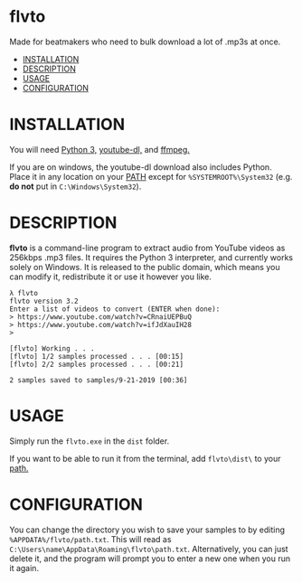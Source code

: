 # flvto
Made for beatmakers who need to bulk download a lot of .mp3s at once.

- [INSTALLATION](#installation)
- [DESCRIPTION](#description)
- [USAGE](#usage)
- [CONFIGURATION](#configuration)

# INSTALLATION

You will need [Python 3,](https://www.python.org/downloads/) [youtube-dl,](https://ytdl-org.github.io/youtube-dl/download.html) and [ffmpeg.](https://ffmpeg.zeranoe.com/builds/)

If you are on windows, the youtube-dl download also includes Python. Place it in any location on your [PATH](https://en.wikipedia.org/wiki/PATH_%28variable%29) except for `%SYSTEMROOT%\System32` (e.g. **do not** put in `C:\Windows\System32`).

# DESCRIPTION

**flvto** is a command-line program to extract audio from YouTube videos as 256kbps .mp3 files. It requires the Python 3 interpreter, and currently works solely on Windows. It is released to the public domain, which means you can modify it, redistribute it or use it however you like.

    λ flvto 
    flvto version 3.2
    Enter a list of videos to convert (ENTER when done):
    > https://www.youtube.com/watch?v=CRnaiUEPBuQ
    > https://www.youtube.com/watch?v=ifJdXauIH28
    > 
    
    [flvto] Working . . .
    [flvto] 1/2 samples processed . . . [00:15]
    [flvto] 2/2 samples processed . . . [00:21]
    
    2 samples saved to samples/9-21-2019 [00:36]
    
# USAGE

Simply run the `flvto.exe` in the `dist` folder. 

If you want to be able to run it from the terminal, add `flvto\dist\` to your [path.](https://en.wikipedia.org/wiki/PATH_%28variable%29)

# CONFIGURATION

You can change the directory you wish to save your samples to by editing `%APPDATA%/flvto/path.txt`. This will read as `C:\Users\name\AppData\Roaming\flvto\path.txt`. Alternatively, you can just delete it, and the program will prompt you to enter a new one when you run it again.
